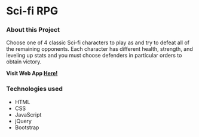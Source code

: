 # Sci-fi RPG

### About this Project

Choose one of 4 classic Sci-fi characters to play as and try to defeat all of the remaining opponents. Each character has different health, strength, and leveling up stats and you must choose defenders in particular orders to obtain victory.

  **Visit Web App [Here!](https://dojeda1.github.io/Space-RPG-Game/)**

### Technologies used

* HTML
* CSS
* JavaScript
* jQuery
* Bootstrap
